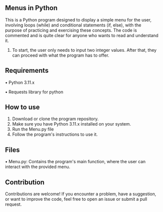 ## Menus in Python
This is a Python program designed to display a simple menu for the user, involving loops (while) and conditional statements (if, else), with the purpose of practicing and exercising these concepts. 
The code is commented and is quite clear for anyone who wants to read and understand it.

1. To start, the user only needs to input two integer values. After that, they can proceed with what the program has to offer.

## Requirements
   • Python 3.11.x
   
   • Requests library for python

## How to use
1. Download or clone the program repository.
2. Make sure you have Python 3.11.x installed on your system.
3. Run the Menu.py file
4. Follow the program's instructions to use it.

## Files
• Menu.py: Contains the program's main function, where the user can interact with the provided menu.

## Contribution

Contributions are welcome! If you encounter a problem, have a suggestion, or want to improve the code, feel free to open an issue or submit a pull request.
